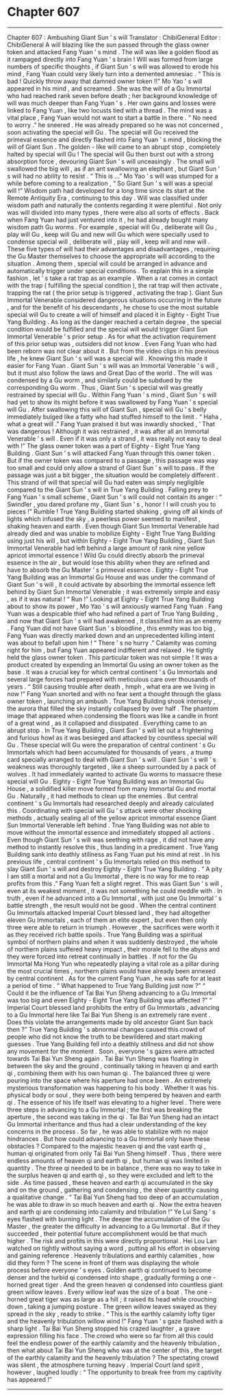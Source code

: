 
# Chapter 607


---

Chapter 607 : Ambushing Giant Sun ’ s will
Translator :
ChibiGeneral
Editor :
ChibiGeneral
A will blazing like the sun passed through the glass owner token and attacked Fang Yuan ’ s mind .
The will was like a golden flood as it rampaged directly into Fang Yuan ’ s brain !
Will was formed from large numbers of specific thoughts , if Giant Sun ’ s will was allowed to erode his mind , Fang Yuan could very likely turn into a demented amnesiac .
“ This is bad ! Quickly throw away that damned owner token !!” Mo Yao ’ s will appeared in his mind , and screamed .
She was the will of a Gu Immortal who had reached rank seven before death ; her background knowledge of will was much deeper than Fang Yuan ’ s .
Her own gains and losses were linked to Fang Yuan , like two locusts tied with a thread .
The mind was a vital place , Fang Yuan would not want to start a battle in there .
“ No need to worry .” he sneered . He was already prepared so he was not concerned , soon activating the special will Gu .
The special will Gu received the primeval essence and directly flashed into Fang Yuan ’ s mind , blocking the will of Giant Sun .
The golden - like will came to an abrupt stop , completely halted by special will Gu !
The special will Gu then burst out with a strong absorption force , devouring Giant Sun ’ s will unceasingly . The small will swallowed the big will , as if an ant swallowing an elephant , but Giant Sun ’ s will had no ability to resist .
“ This is …” Mo Yao ’ s will was stumped for a while before coming to a realization , “ So Giant Sun ’ s will was a special will !”
Wisdom path had developed for a long time since its start at the Remote Antiquity Era , continuing to this day .
Will was classified under wisdom path and naturally the contents regarding it were plentiful . Not only was will divided into many types , there were also all sorts of effects .
Back when Fang Yuan had just ventured into it , he had already bought many wisdom path Gu worms . For example , special will Gu , deliberate will Gu , play will Gu , keep will Gu and new will Gu which were specially used to condense special will , deliberate will , play will , keep will and new will .
These five types of will had their advantages and disadvantages , requiring the Gu Master themselves to choose the appropriate will according to the situation .
Among them , special will could be arranged in advance and automatically trigger under special conditions .
To explain this in a simple fashion , let ’ s take a rat trap as an example . When a rat comes in contact with the trap ( fulfilling the special condition ), the rat trap will then activate , trapping the rat ( the prior setup is triggered , activating the trap ).
Giant Sun Immortal Venerable considered dangerous situations occurring in the future , and for the benefit of his descendants , he chose to use the most suitable special will Gu to create a will of himself and placed it in Eighty - Eight True Yang Building .
As long as the danger reached a certain degree , the special condition would be fulfilled and the special will would trigger Giant Sun Immortal Venerable ’ s prior setup . As for what the activation requirement of this prior setup was , outsiders did not know . Even Fang Yuan who had been reborn was not clear about it .
But from the video clips in his previous life , he knew Giant Sun ’ s will was a special will .
Knowing this made it easier for Fang Yuan .
Giant Sun ’ s will was an Immortal Venerable ’ s will , but it must also follow the laws and Great Dao of the world . The will was condensed by a Gu worm , and similarly could be subdued by the corresponding Gu worm .
Thus , Giant Sun ’ s special will was greatly restrained by special will Gu . Within Fang Yuan ’ s mind , Giant Sun ’ s will had yet to show its might before it was swallowed by Fang Yuan ’ s special will Gu .
After swallowing this will of Giant Sun , special will Gu ’ s belly immediately bulged like a fatty who had stuffed himself to the limit .
“ Haha , what a great will .” Fang Yuan praised it but was inwardly shocked , ‘ That was dangerous ! Although it was restrained , it was after all an Immortal Venerable ’ s will . Even if it was only a strand , it was really not easy to deal with !”
The glass owner token was a part of Eighty - Eight True Yang Building . Giant Sun ’ s will attacked Fang Yuan through this owner token . But if the owner token was compared to a passage , this passage was way too small and could only allow a strand of Giant Sun ’ s will to pass .
If the passage was just a bit bigger , the situation would be completely different .
This strand of will that special will Gu had eaten was simply negligible compared to the Giant Sun ’ s will in True Yang Building .
Falling prey to Fang Yuan ’ s small scheme , Giant Sun ’ s will could not contain its anger : “ Swindler , you dared profane my , Giant Sun ’ s , honor ! I will crush you to pieces !”
Rumble !
True Yang Building started shaking , giving off all kinds of lights which infused the sky , a peerless power seemed to manifest , shaking heaven and earth .
Even though Giant Sun Immortal Venerable had already died and was unable to mobilize Eighty - Eight True Yang Building using just his will , but within Eighty - Eight True Yang Building , Giant Sun Immortal Venerable had left behind a large amount of rank nine yellow apricot immortal essence !
Wild Gu could directly absorb the primeval essence in the air , but would lose this ability when they are refined and have to absorb the Gu Master ’ s primeval essence .
Eighty - Eight True Yang Building was an Immortal Gu House and was under the command of Giant Sun ’ s will , it could activate by absorbing the immortal essence left behind by Giant Sun Immortal Venerable ; it was extremely simple and easy , as if it was natural !
“ Run !” Looking at Eighty - Eight True Yang Building about to show its power , Mo Yao ’ s will anxiously warned Fang Yuan .
Fang Yuan was a despicable thief who had refined a part of True Yang Building , and now that Giant Sun ’ s will had awakened , it classified him as an enemy .
Fang Yuan did not have Giant Sun ’ s bloodline , this enmity was too big , Fang Yuan was directly marked down and an unprecedented killing intent was about to befall upon him !
“ There ’ s no hurry .” Calamity was coming right for him , but Fang Yuan appeared indifferent and relaxed .
He tightly held the glass owner token .
This particular token was not simple !
It was a product created by expending an Immortal Gu using an owner token as the base . It was a crucial key for which central continent ’ s Gu Immortals and several large forces had prepared with meticulous care over thousands of years .
“ Still causing trouble after death , hmph , what era are we living in now !” Fang Yuan snorted and with no fear sent a thought through the glass owner token , launching an ambush .
True Yang Building shook intensely , the aurora that filled the sky instantly collapsed by over half . The phantom image that appeared when condensing the floors was like a candle in front of a great wind , as it collapsed and dissipated .
Everything came to an abrupt stop .
In True Yang Building , Giant Sun ’ s will let out a frightening and furious howl as it was besieged and attacked by countless special will Gu .
These special will Gu were the preparation of central continent ’ s Gu Immortals which had been accumulated for thousands of years , a trump card specially arranged to deal with Giant Sun ’ s will .
Giant Sun ’ s will ’ s weakness was thoroughly targeted , like a sheep surrounded by a pack of wolves .
It had immediately wanted to activate Gu worms to massacre these special will Gu .
Eighty - Eight True Yang Building was an Immortal Gu House , a solidified killer move formed from many Immortal Gu and mortal Gu . Naturally , it had methods to clean up the enemies .
But central continent ’ s Gu Immortals had researched deeply and already calculated this .
Coordinating with special will Gu ’ s attack were other shocking methods , actually sealing all of the yellow apricot immortal essence Giant Sun Immortal Venerable left behind .
True Yang Building was not able to move without the immortal essence and immediately stopped all actions . Even though Giant Sun ’ s will was seething with rage , it did not have any method to instantly resolve this , thus landing in a predicament .
True Yang Building sank into deathly stillness as Fang Yuan put his mind at rest .
In his previous life , central continent ’ s Gu Immortals relied on this method to slay Giant Sun ’ s will and destroy Eighty - Eight True Yang Building .
“ A pity I am still a mortal and not a Gu Immortal , there is no way for me to reap profits from this .” Fang Yuan felt a slight regret .
This was Giant Sun ’ s will , even at its weakest moment , it was not something he could meddle with .
In truth , even if he advanced into a Gu Immortal , with just one Gu Immortal ’ s battle strength , the result would not be good . When the central continent Gu Immortals attacked Imperial Court blessed land , they had altogether eleven Gu Immortals , each of them an elite expert , but even then only three were able to return in triumph .
However , the sacrifices were worth it as they received rich battle spoils .
True Yang Building was a spiritual symbol of northern plains and when it was suddenly destroyed , the whole of northern plains suffered heavy impact , their morale fell to the abyss and they were forced into retreat continually in battles . If not for the Gu Immortal Ma Hong Yun who repeatedly playing a vital role as a pillar during the most crucial times , northern plains would have already been annexed by central continent .
As for the current Fang Yuan , he was safe for at least a period of time .
“ What happened to True Yang Building just now ?”
“ Could it be the influence of Tai Bai Yun Sheng advancing to a Gu Immortal was too big and even Eighty - Eight True Yang Building was affected ?”
“ Imperial Court blessed land prohibits the entry of Gu Immortals , advancing to a Gu Immortal here like Tai Bai Yun Sheng is an extremely rare event . Does this violate the arrangements made by old ancestor Giant Sun back then ?”
True Yang Building ’ s abnormal changes caused this crowd of people who did not know the truth to be bewildered and start making guesses .
True Yang Building fell into a deathly stillness and did not show any movement for the moment . Soon , everyone ’ s gazes were attracted towards Tai Bai Yun Sheng again .
Tai Bai Yun Sheng was floating in between the sky and the ground , continually taking in heaven qi and earth qi , combining them with his own human qi .
The balanced three qi were pouring into the space where his aperture had once been .
An extremely mysterious transformation was happening to his body .
Whether it was his physical body or soul , they were both being tempered by heaven and earth qi . The essence of his life itself was elevating to a higher level .
There were three steps in advancing to a Gu Immortal ; the first was breaking the aperture , the second was taking in the qi .
Tai Bai Yun Sheng had an intact Gu Immortal inheritance and thus had a clear understanding of the key concerns in the process . So far , he was able to stabilize with no major hindrances .
But how could advancing to a Gu Immortal only have these obstacles ?
Compared to the majestic heaven qi and the vast earth qi , human qi originated from only Tai Bai Yun Sheng himself .
Thus , there were endless amounts of heaven qi and earth qi , but human qi was limited in quantity .
The three qi needed to be in balance , there was no way to take in the surplus heaven qi and earth qi , so they were excluded and left to the side .
As time passed , these heaven and earth qi accumulated in the sky and on the ground , gathering and condensing , the sheer quantity causing a qualitative change .
“ Tai Bai Yun Sheng had too deep of an accumulation , he was able to draw in so much heaven and earth qi . Now the extra heaven and earth qi are condensing into calamity and tribulation !” Ye Lui Sang ’ s eyes flashed with burning light .
The deeper the accumulation of the Gu Master , the greater the difficulty in advancing to a Gu Immortal . But if they succeeded , their potential future accomplishment would be that much higher .
The risk and profits in this were directly proportional .
Hei Lou Lan watched on tightly without saying a word , putting all his effort in observing and gaining reference .
Heavenly tribulations and earthly calamities , how did they form ?
The scene in front of them was displaying the whole process before everyone ’ s eyes .
Golden earth qi continued to become denser and the turbid qi condensed into shape , gradually forming a one - horned great tiger . And the green heaven qi condensed into countless giant green willow leaves . Every willow leaf was the size of a boat .
The one - horned great tiger was as large as a hill ; it raised its head while crouching down , taking a jumping posture .
The green willow leaves swayed as they spread in the sky , ready to strike .
“ This is the earthly calamity lofty tiger and the heavenly tribulation willow wind !” Fang Yuan ’ s gaze flashed with a sharp light .
Tai Bai Yun Sheng stopped his crazed laughter , a grave expression filling his face .
The crowd who were so far from all this could feel the endless power of the earthly calamity and the heavenly tribulation , then what about Tai Bai Yun Sheng who was at the center of this , the target of the earthly calamity and the heavenly tribulation ?
The spectating crowd was silent , the atmosphere turning heavy .
Imperial Court land spirit , however , laughed loudly : “ The opportunity to break free from my captivity has appeared !”

---

